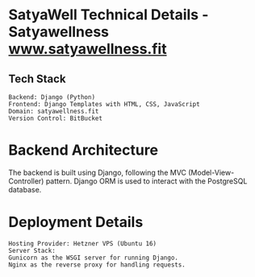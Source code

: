 # SatyaWell Technical Details - Satyawellness www.satyawellness.fit
## Tech Stack
```
Backend: Django (Python)
Frontend: Django Templates with HTML, CSS, JavaScript
Domain: satyawellness.fit
Version Control: BitBucket
```

# Backend Architecture
The backend is built using Django, following the MVC (Model-View-Controller) pattern.
Django ORM is used to interact with the PostgreSQL database.

# Deployment Details
```
Hosting Provider: Hetzner VPS (Ubuntu 16)
Server Stack:
Gunicorn as the WSGI server for running Django.
Nginx as the reverse proxy for handling requests.
```
